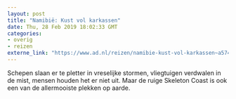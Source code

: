 ```yaml
---
layout: post
title: "Namibië: Kust vol karkassen"
date: Thu, 28 Feb 2019 18:02:33 GMT
categories: 
- overig 
- reizen 
externe_link: "https://www.ad.nl/reizen/namibie-kust-vol-karkassen~a5746205/"
---
```


Schepen slaan er te pletter in vreselijke stormen, vliegtuigen verdwalen in de mist, mensen houden het er niet uit. Maar de ruige Skeleton Coast is ook een van de allermooiste plekken op aarde.
